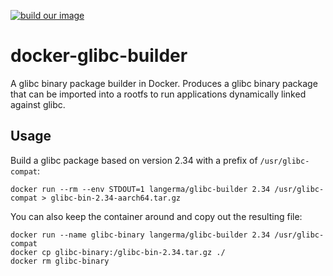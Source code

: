 [![build our image](https://github.com/langerma/docker-glibc-builder/actions/workflows/image.yml/badge.svg)](https://github.com/langerma/docker-glibc-builder/actions/workflows/image.yml)

# docker-glibc-builder

A glibc binary package builder in Docker. Produces a glibc binary package that can be imported into a rootfs to run applications dynamically linked against glibc.

## Usage

Build a glibc package based on version 2.34 with a prefix of `/usr/glibc-compat`:

    docker run --rm --env STDOUT=1 langerma/glibc-builder 2.34 /usr/glibc-compat > glibc-bin-2.34-aarch64.tar.gz

You can also keep the container around and copy out the resulting file:

    docker run --name glibc-binary langerma/glibc-builder 2.34 /usr/glibc-compat
    docker cp glibc-binary:/glibc-bin-2.34.tar.gz ./
    docker rm glibc-binary

